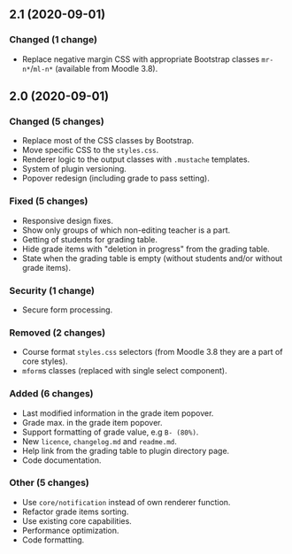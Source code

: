 ## 2.1 (2020-09-01)

### Changed (1 change)

- Replace negative margin CSS with appropriate Bootstrap classes `mr-n*`/`ml-n*` (available from Moodle 3.8).

## 2.0 (2020-09-01)

### Changed (5 changes)

- Replace most of the CSS classes by Bootstrap.
- Move specific CSS to the `styles.css`.
- Renderer logic to the output classes with `.mustache` templates.
- System of plugin versioning.
- Popover redesign (including grade to pass setting).

### Fixed (5 changes)

- Responsive design fixes.
- Show only groups of which non-editing teacher is a part.
- Getting of students for grading table.
- Hide grade items with "deletion in progress" from the grading table.
- State when the grading table is empty (without students and/or without grade items).

### Security (1 change)

- Secure form processing.

### Removed (2 changes)

- Course format `styles.css` selectors (from Moodle 3.8 they are a part of core styles).
- `mform`s classes (replaced with single select component).

### Added (6 changes)

- Last modified information in the grade item popover.
- Grade max. in the grade item popover.
- Support formatting of grade value, e.g `B- (80%)`.
- New `licence`, `changelog.md` and `readme.md`.
- Help link from the grading table to plugin directory page.
- Code documentation.

### Other (5 changes)

- Use `core/notification` instead of own renderer function.
- Refactor grade items sorting.
- Use existing core capabilities.
- Performance optimization.
- Code formatting.
